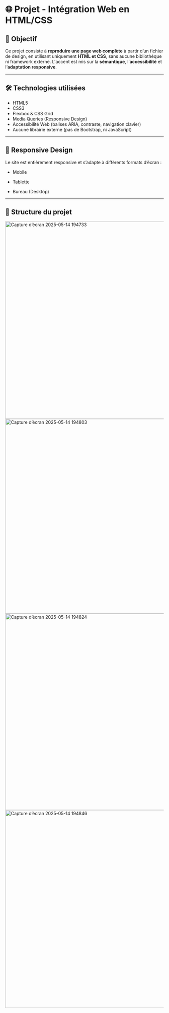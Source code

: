 # 🌐 Projet - Intégration Web en HTML/CSS

## 🎯 Objectif

Ce projet consiste à **reproduire une page web complète** à partir d’un fichier de design, en utilisant uniquement **HTML et CSS**, sans aucune bibliothèque ni framework externe. L'accent est mis sur la **sémantique**, l’**accessibilité** et l’**adaptation responsive**.

---

## 🛠️ Technologies utilisées

- HTML5
- CSS3
- Flexbox & CSS Grid
- Media Queries (Responsive Design)
- Accessibilité Web (balises ARIA, contraste, navigation clavier)
- Aucune librairie externe (pas de Bootstrap, ni JavaScript)

---

## 📱 Responsive Design

Le site est entièrement responsive et s’adapte à différents formats d’écran :
- Mobile

- Tablette
- Bureau (Desktop)

---

## 📁 Structure du projet

<img width="628" alt="Capture d’écran 2025-05-14 194733" src="https://github.com/user-attachments/assets/57ccc6d2-9bfa-4fd6-82e5-6964578f84a8" />



<img width="619" alt="Capture d’écran 2025-05-14 194803" src="https://github.com/user-attachments/assets/6145d05b-9a12-44f8-9d0e-b29fffa10c5d" />


<img width="624" alt="Capture d’écran 2025-05-14 194824" src="https://github.com/user-attachments/assets/c8bdf0cf-7544-485b-9ae8-6d48accf45ae" />

<img width="629" alt="Capture d’écran 2025-05-14 194846" src="https://github.com/user-attachments/assets/52e21037-d98d-4c45-8444-c1cee80daed5" />
